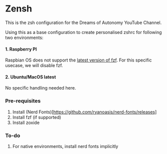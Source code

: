 # Zensh

This is the zsh configuration for the Dreams of Autonomy YouTube Channel.

Using this as a base configuration to create personalised zshrc for following two environments:

#### 1. Raspberry PI
Raspbian OS does not support the [latest version of fzf](https://github.com/junegunn/fzf?tab=readme-ov-file#linux-packages). For this specific usecase, we will disable fzf.

#### 2. Ubuntu/MacOS latest
No specific handling needed here.

### Pre-requisites
1. Install (Nerd Fonts)[https://github.com/ryanoasis/nerd-fonts/releases]
2. Install fzf (if supported)
3. Install zoxide

### To-do
1. For native environments, install nerd fonts implicitly

